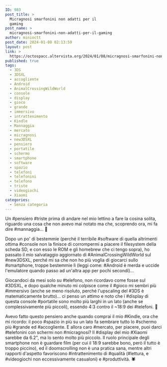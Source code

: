 ```yaml
---
ID: 983
post_title: >
  Micragnosi smarfonini non adatti per il
  gaming
post_name: >
  micragnosi-smarfonini-non-adatti-per-il-gaming
author: minioctt
post_date: 2024-01-08 02:13:59
layout: post
link: >
  https://octospacc.altervista.org/2024/01/08/micragnosi-smarfonini-non-adatti-per-il-gaming/
published: true
tags:
  - 3DS
  - 3DSXL
  - accogliente
  - Android
  - AnimalCrossingWildWorld
  - console
  - display
  - gioco
  - grande
  - immersivo
  - intrattenimento
  - Kindle
  - Mannaggia
  - mercato
  - micragnosi
  - new3DSXL
  - pensiero
  - portatile
  - schermo
  - smartphone
  - software
  - spazio
  - telefoni
  - telefonini
  - telefono
  - triste
  - videogiochi
  - Xiaomi
categories:
  - Senza categoria
---
```

<!-- wp:paragraph -->
<p>Un #pensiero #triste prima di andare nel mio lettino a fare la cosina solita, riguardo una cosa che non avevo mai notato ma che, scoprendo ora, mi fa dire #mannaggia... 🌚️</p>
<!-- /wp:paragraph -->

<!-- wp:paragraph -->
<p>Dopo un po' di bestemmie (perché il terribile #software di quella altrimenti ottima #console non la finisce di corrompermi a piacere il filesystem della scheda SD, e con esso le ROM e gli homebrew che ci tengo sopra), ho passato il mio salvataggio aggiornato di #AnimalCrossingWildWorld sul #new3DSXL, perché mi sa che non ho più voglia di giocarci sullo #smartphone, troppe bestemmie lì (leggi come: #Android è merda e uccide l'emulatore quando passo ad un'altra app per pochi secondi)...</p>
<!-- /wp:paragraph -->

<!-- wp:paragraph -->
<p>Giocandoci da mesi solo su #telefono, non ricordavo come fosse sul #3DSXL, e dopo qualche minuto mi colpisce come il #gioco mi sembri più #immersivo (anche se meno risoluto, perché l'upscaling del #3DS è matematicamente brutto)... ci penso un attimo e noto che i #display di questa console #portatile sono molto più larghi in un lato (anche se complessivamente più piccoli), essendo 4:3 contro il ~18:9 dei #telefoni. 📐️</p>
<!-- /wp:paragraph -->

<!-- wp:paragraph -->
<p>Avevo fatto questo pensiero anche quando comprai il mio #Kindle, ora che mi ricordo: il poco #spazio in più su un lato fa sembrare tutto lo #schermo più #grande ed #accogliente. E allora caro #mercato, per piacere, puoi darci #telefonini con schermi non #micragnosi? Il #display del mio #Xiaomi sarebbe da 6.2", ma lo sento molto più piccolo. Il ruolo principale degli smartphone non è guardare film (per cui il 18:9 sarebbe bono, però il tutto è troppo piccino), ed il doomscrolling non è una pratica sana, mentre altri rapporti d'aspetto favoriscono #intrattenimento di #qualità (#lettura, e #videogiochi non eccessivamente casualoni) e #produttività. 🕷️</p>
<!-- /wp:paragraph -->